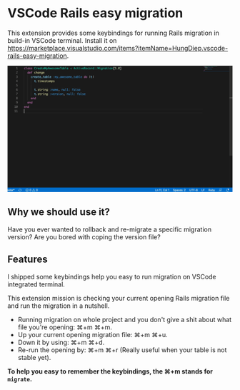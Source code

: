 # VSCode Rails easy migration

This extension provides some keybindings for running Rails migration in build-in VSCode terminal. Install it on https://marketplace.visualstudio.com/items?itemName=HungDiep.vscode-rails-easy-migration.

![screenshot](screenshot.gif)

## Why we should use it?
Have you ever wanted to rollback and re-migrate a specific migration version? Are you bored with coping the version file?

## Features

I shipped some keybindings help you easy to run migration on VSCode integrated terminal.

This extension mission is checking your current opening Rails migration file and run the migration in a nutshell.

- Running migration on whole project and you don't give a shit about what file you're opening: ⌘+m ⌘+m.
- Up your current opening migration file: ⌘+m ⌘+u.
- Down it by using: ⌘+m ⌘+d.
- Re-run the opening by: ⌘+m ⌘+r (Really useful when your table is not stable yet).

**To help you easy to remember the keybindings, the ⌘+m stands for `migrate`.**
